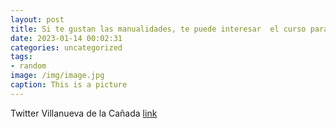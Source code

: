 ```yaml
---
layout: post
title: Si te gustan las manualidades, te puede interesar  el curso para hacer pantallas de lámparas. Se impartirá en el C.C. El Molino,...
date: 2023-01-14 00:02:31
categories: uncategorized
tags:
- random
image: /img/image.jpg
caption: This is a picture
---
```

Twitter Villanueva de la Cañada [link](https://twitter.com/AytoVDLCanada/status/1613869604811448326)
